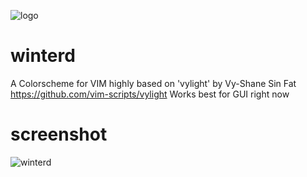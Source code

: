 ![logo](https://github.com/smurfd/winterd/blob/master/screenshots/winterd_logo.png?raw=true)
# winterd
A Colorscheme for VIM highly based on 'vylight' by Vy-Shane Sin Fat  https://github.com/vim-scripts/vylight 
Works best for GUI right now

# screenshot
![winterd](https://github.com/smurfd/winterd/blob/master/screenshots/winterd_screenshot.png?raw=true)
